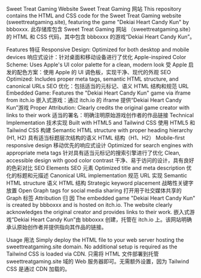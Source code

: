 Sweet Treat Gaming Website
Sweet Treat Gaming 网站
This repository contains the HTML and CSS code for the Sweet Treat Gaming website (sweettreatgaming.site), featuring the game "Dekiai Heart Candy Kun" by bbboxxx.
此存储库包含 Sweet Treat Gaming 网站 （sweettreatgaming.site） 的 HTML 和 CSS 代码，其中包含 bbboxxx 的游戏“Dekiai Heart Candy Kun”。

Features  特征
Responsive Design: Optimized for both desktop and mobile devices
响应式设计：针对桌面和移动设备进行了优化
Apple-inspired Color Scheme: Uses Apple's UI color palette for a clean, modern look
受 Apple 启发的配色方案：使用 Apple 的 UI 调色板，实现干净、现代的外观
SEO Optimized: Includes proper meta tags, semantic HTML structure, and canonical URLs
SEO 优化：包括适当的元标记、语义 HTML 结构和规范 URL
Embedded Game: Features the "Dekiai Heart Candy Kun" game via iframe from itch.io
嵌入式游戏：通过 itch.io 的 iframe 提供“Dekiai Heart Candy Kun”游戏
Proper Attribution: Clearly credits the original game creator with links to their work
适当的署名：明确注明原始游戏创作者的作品链接
Technical Implementation  技术实现
Built with HTML5 and Tailwind CSS
使用 HTML5 和 Tailwind CSS 构建
Semantic HTML structure with proper heading hierarchy (H1, H2)
具有适当标题层次结构的语义 HTML 结构（H1、H2）
Mobile-first responsive design
移动优先的响应式设计
Optimized for search engines with appropriate meta tags
针对具有适当元标记的搜索引擎进行了优化
Clean, accessible design with good color contrast
干净、易于访问的设计，具有良好的色彩对比
SEO Elements  SEO 元素
Optimized title and meta description
优化的标题和元描述
Canonical URL implementation
规范 URL 实现
Semantic HTML structure  语义 HTML 结构
Strategic keyword placement
战略性关键字放置
Open Graph tags for social media sharing
打开用于社交媒体共享的 Graph 标签
Attribution  归 因
The embedded game "Dekiai Heart Candy Kun" is created by bbboxxx and is hosted on itch.io. The website clearly acknowledges the original creator and provides links to their work.
嵌入式游戏“Dekiai Heart Candy Kun”由 bbboxxx 创建，托管在 itch.io 上。该网站明确承认原始创作者并提供指向其作品的链接。

Usage  用法
Simply deploy the HTML file to your web server hosting the sweettreatgaming.site domain. No additional setup is required as the Tailwind CSS is loaded via CDN.
只需将 HTML 文件部署到托管 sweettreatgaming.site 域的 Web 服务器即可。无需额外设置，因为 Tailwind CSS 是通过 CDN 加载的。
